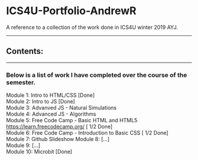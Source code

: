 # ICS4U-Portfolio-AndrewR
A reference to a collection of the work done in ICS4U winter 2019 AYJ.

---
## Contents:
---
### Below is a list of work I have completed over the course of the semester.
Module 1: Intro to HTML/CSS [Done]  
Module 2: Intro to JS [Done]  
Module 3: Advanved JS - Natural Simulations  
Module 4: Advanced JS - Algorithms  
Module 5: Free Code Camp - Basic HTML and HTML5  https://learn.freecodecamp.org/ [ 1/2 Done]  
Module 6: Free Code Camp - Introduction to Basic CSS [ 1/2 Done]  
Module 7: Github Slideshow 
Module 8: [...]  
Module 9: [...]  
Module 10: Microbit [Done] 
